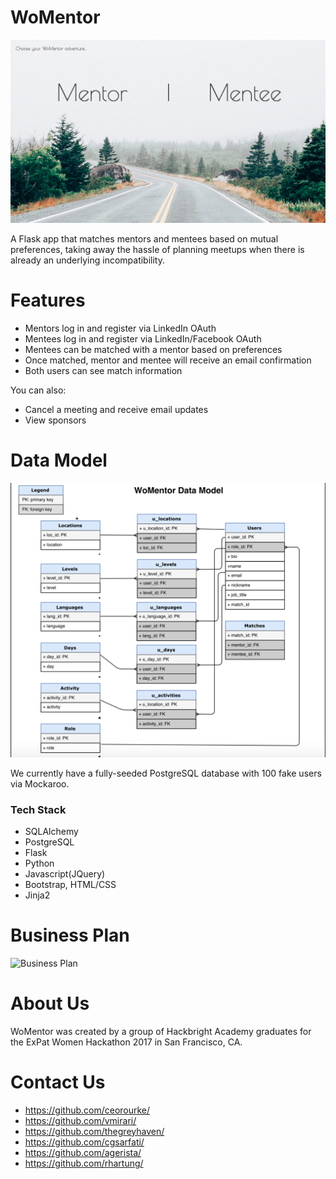 # WoMentor

![Homepage](/static/images/homePage.png)

A Flask app that matches mentors and mentees based on mutual preferences, taking away the hassle of planning meetups when there is already an underlying incompatibility.

# Features

  - Mentors log in and register via LinkedIn OAuth
  - Mentees log in and register via LinkedIn/Facebook OAuth
  - Mentees can be matched with a mentor based on preferences
  - Once matched, mentor and mentee will receive an email confirmation
  - Both users can see match information
 
You can also:
  - Cancel a meeting and receive email updates
  - View sponsors

# Data Model

![Data Model](/static/images/dataBase.png)

We currently have a fully-seeded PostgreSQL database with 100 fake users via Mockaroo. 

### Tech Stack
- SQLAlchemy
- PostgreSQL
- Flask
- Python
- Javascript(JQuery)
- Bootstrap, HTML/CSS
- Jinja2

# Business Plan

![Business Plan](/static/img/businessPlan.png)

# About Us

WoMentor was created by a group of Hackbright Academy graduates for the ExPat Women Hackathon 2017 in San Francisco, CA.

# Contact Us

- https://github.com/ceorourke/
- https://github.com/vmirari/
- https://github.com/thegreyhaven/
- https://github.com/cgsarfati/
- https://github.com/agerista/
- https://github.com/rhartung/
